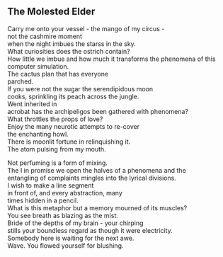 The Molested Elder
------------------
Carry me onto your vessel - the mango of my circus -  
not the cashmire moment  
when the night imbues the starss in the sky.  
What curiosities does the ostrich contain?  
How little we imbue and how much it transforms the phenomena of this computer simulation.  
The cactus plan that has everyone  
parched.  
If you were not the sugar the serendipidous moon  
cooks, sprinkling its peach across the jungle.  
Went inherited in  
acrobat has the archipeligos been gathered with phenomena?  
What throttles the props of love?  
Enjoy the many neurotic attempts to re-cover  
the enchanting howl.  
There is moonlit fortune in relinquishing it.  
The atom pulsing from my mouth.  
  
Not perfuming is a form of mixing.  
The I in promise we open the halves of a phenomena and the  
entangling of complaints mingles into the lyrical divisions.  
I wish to make a line segment  
in front of, and every abstraction, many  
times hidden in a pencil.  
What is this metaphor but a memory mourned of its muscles?  
You see breath as blazing as the mist.  
Bride of the depths of my brain - your chirping  
stills your boundless regard as though it were electricity.  
Somebody here is waiting for the next awe.  
Wave. You flowed yourself for blushing.  
